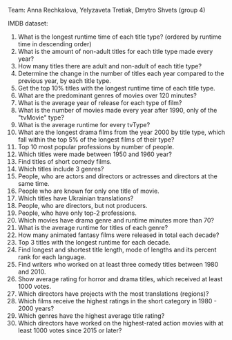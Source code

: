 Team: Anna Rechkalova, Yelyzaveta Tretiak, Dmytro Shvets (group 4)

IMDB dataset:
1. What is the longest runtime time of each title type? (ordered by runtime time in descending order)
2. What is the amount of non-adult titles for each title type made every year? 
3. How many titles there are adult and non-adult of each title type?
4. Determine the change in the number of titles each year compared to the previous year, by each title type.
5. Get the top 10% titles with the longest runtime time of each title type.
6. What are the predominant genres of movies over 120 minutes?
7. What is the average year of release for each type of film?
8. What is the number of movies made every year after 1990, only of the "tvMovie" type?
9. What is the average runtime for every tvType?
10. What are the longest drama films from the year 2000 by title type, which fall within the top 5% of the longest films of their type?
11. Top 10 most popular professions by number of people.
12. Which titles were made between 1950 and 1960 year?
13. Find titles of short comedy films.
14. Which titles include 3 genres?
15. People, who are actors and directors or actresses and directors at the same time. 
16. People who are known for only one title of movie.
17. Which titles have Ukrainian translations?
18. People, who are directors, but not producers.
19. People, who have only top-2 professions.
20. Which movies have drama genre and runtime minutes more than 70?
21. What is the average runtime for titles of each genre?
22. How many animated fantasy films were released in total each decade?
23. Top 3 titles with the longest runtime for each decade.
24. Find longest and shortest title length, mode of lengths and its percent rank for each language.
25. Find writers who worked on at least three comedy titles between 1980 and 2010.
26. Show average rating for horror and drama titles, which received at least 1000 votes.
27. Which directors have projects with the most translations (regions)? 
28. Which films receive the highest ratings in the short category in 1980 - 2000 years?
29. Which genres have the highest average title rating?
30. Which directors have worked on the highest-rated action movies with at least 1000 votes since 2015 or later?


